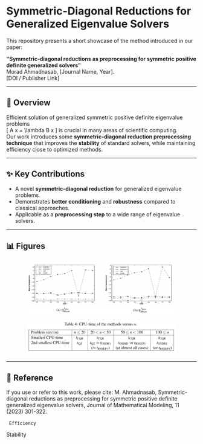 # Symmetric-Diagonal Reductions for Generalized Eigenvalue Solvers

This repository presents a short showcase of the method introduced in our paper:

**"Symmetric-diagonal reductions as preprocessing for symmetric positive definite generalized solvers"**  
Morad Ahmadnasab, [Journal Name, Year].  
[DOI / Publisher Link]

---

## 🔎 Overview
Efficient solution of generalized symmetric positive definite eigenvalue problems  
\[
A x = \lambda B x
\]
is crucial in many areas of scientific computing.  
Our work introduces some **symmetric-diagonal reduction preprocessing technique** that improves the **stability** of standard solvers, while maintaining efficiency close to optimized methods.

---

## ✨ Key Contributions
- A novel **symmetric-diagonal reduction** for generalized eigenvalue problems.  
- Demonstrates **better conditioning** and **robustness** compared to classical approaches.  
- Applicable as a **preprocessing step** to a wide range of eigenvalue solvers.  

---

## 📊 Figures
<p align="center">
  <img src="figures/fig1.png" width="400" alt="Spectral clustering example">
</p>

<p align="center">
  <img src="figures/fig2.png" width="400" alt="Convergence comparison">
</p>

---

## 📄 Reference
If you use or refer to this work, please cite: M. Ahmadnasab, Symmetric-diagonal reductions as preprocessing for symmetric positive definite generalized eigenvalue solvers, Journal of Mathematical Modeling, 11 (2023) 301-322. 



     Efficiency  

Stability  
